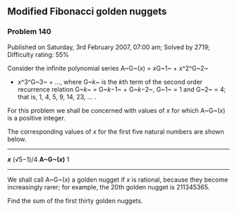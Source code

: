 Modified Fibonacci golden nuggets
---------------------------------

### Problem 140

Published on Saturday, 3rd February 2007, 07:00 am; Solved by 2719;
Difficulty rating: 55%

Consider the infinite polynomial series A~G~(*x*) = *x*G~1~ + *x*^2^G~2~
+ *x*^3^G~3~ + ..., where G~*k*~ is the *k*th term of the second order
recurrence relation G~*k*~ = G~*k*−1~ + G~*k*−2~, G~1~ = 1 and G~2~ = 4;
that is, 1, 4, 5, 9, 14, 23, ... .

For this problem we shall be concerned with values of *x* for which
A~G~(*x*) is a positive integer.

The corresponding values of *x* for the first five natural numbers are
shown below.

  ------------------------------------ ------------------------------------
  ***x***                              (√5−1)/4
  **A~G~(*x*)**                        1
  ------------------------------------ ------------------------------------

We shall call A~G~(*x*) a golden nugget if *x* is rational, because they
become increasingly rarer; for example, the 20th golden nugget is
211345365.

Find the sum of the first thirty golden nuggets.
